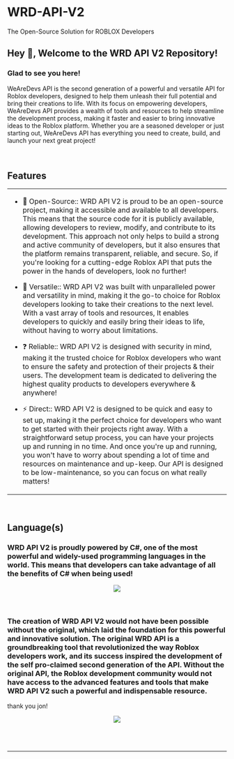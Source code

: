 # WRD-API-V2
The Open-Source Solution for ROBLOX Developers
## Hey 👋, Welcome to the WRD API V2 Repository!  
  



### Glad to see you here!  
WeAreDevs API is the second generation of a powerful and versatile API for Roblox developers, designed to help them unleash their full potential and bring their creations to life. With its focus on empowering developers, WeAreDevs API provides a wealth of tools and resources to help streamline the development process, making it faster and easier to bring innovative ideas to the Roblox platform. Whether you are a seasoned developer or just starting out, WeAreDevs API has everything you need to create, build, and launch your next great project!  
  

<br/>  


## Features
<table><tr><td valign="top" width="50%">

- 🔭 Open-Source:: WRD API V2 is proud to be an open-source project, making it accessible and available to all developers. This means that the source code for it is publicly available, allowing developers to review, modify, and contribute to its development. This approach not only helps to build a strong and active community of developers, but it also ensures that the platform remains transparent, reliable, and secure. So, if you're looking for a cutting-edge Roblox API that puts the power in the hands of developers, look no further!  
  

- 🌱 Versatile:: WRD API V2 was built with unparalleled power and versatility in mind, making it the go-to choice for Roblox developers looking to take their creations to the next level. With a vast array of tools and resources, It enables developers to quickly and easily bring their ideas to life, without having to worry about limitations.  
  

- ❓ Reliable:: WRD API V2 is designed with security in mind, making it the trusted choice for Roblox developers who want to ensure the safety and protection of their projects & their users. The development team is dedicated to delivering the highest quality products to developers everywhere & anywhere!  
  

- ⚡ Direct:: WRD API V2 is designed to be quick and easy to set up, making it the perfect choice for developers who want to get started with their projects right away. With a straightforward setup process, you can have your projects up and running in no time. And once you're up and running, you won't have to worry about spending a lot of time and resources on maintenance and up-keep. Our API is designed to be low-maintenance, so you can focus on what really matters!  


</td></tr></table>  

<br/>  


## Language(s) 


### WRD API V2 is proudly powered by C#, one of the most powerful and widely-used programming languages in the world. This means that developers can take advantage of all the benefits of C# when being used!  
<div align="center">
<img src="https://media.discordapp.net/attachments/760147971861643273/1072547021698900121/b5af1321-99cd-45d2-bb49-ed94b59bf185-icon.png" align="center" height="" width="" />
</div>  
  

<br/>  



</td><td valign="top" width="50%">



</td></tr></table>  

<br/>  



### The creation of WRD API V2 would not have been possible without the original, which laid the foundation for this powerful and innovative solution. The original WRD API is a groundbreaking tool that revolutionized the way Roblox developers work, and its success inspired the development of the self pro-claimed second generation of the API. Without the original API, the Roblox development community would not have access to the advanced features and tools that make WRD API V2 such a powerful and indispensable resource.

thank you jon!  
<div align="center">
<img src="https://media.discordapp.net/attachments/1066003147274850334/1072556040656277544/thumbnail.png" align="center" height="" width="" />
</div>  
  

<br/>  

  

<br/>  


<br />

----
